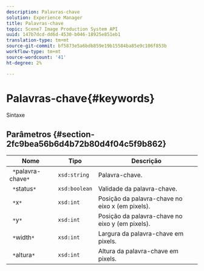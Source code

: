 ```yaml
---
description: Palavras-chave
solution: Experience Manager
title: Palavras-chave
topic: Scene7 Image Production System API
uuid: 147b7dcd-dd6d-4530-b046-18925e851eb1
translation-type: tm+mt
source-git-commit: bf5873e5a6bdb859e19b15584ba85e9c106f853b
workflow-type: tm+mt
source-wordcount: '41'
ht-degree: 2%

---
```



# Palavras-chave{#keywords}

Sintaxe

## Parâmetros {#section-2fc9bea56b6d4b72b80d4f04c5f9b862}

| Nome | Tipo | Descrição |
|---|---|---|
| ` *`palavra-chave`*` | `xsd:string` | Palavra-chave. |
| ` *`status`*` | `xsd:boolean` | Validade da palavra-chave. |
| ` *`x`*` | `xsd:int` | Posição da palavra-chave no eixo x (em pixels). |
| ` *`y`*` | `xsd:int` | Posição da palavra-chave no eixo y (em pixels). |
| ` *`width`*` | `xsd:int` | Largura da palavra-chave em pixels. |
| ` *`altura`*` | `xsd:int` | Altura da palavra-chave em pixels. |

